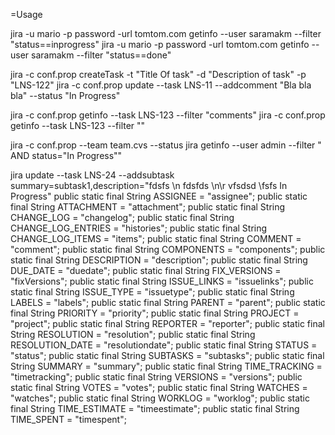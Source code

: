 =Usage

jira -u mario -p password -url tomtom.com getinfo --user saramakm --filter "status==inprogress"
jira -u mario -p password -url tomtom.com getinfo --user saramakm --filter "status==done"

jira -c conf.prop createTask -t "Title Of task" -d "Description of task" -p "LNS-122"
jira -c conf.prop update --task LNS-11 --addcomment "Bla bla bla" --status "In Progress"

jira -c conf.prop getinfo --task LNS-123 --filter "comments"
jira -c conf.prop getinfo --task LNS-123 --filter ""

jira -c conf.prop --team team.cvs --status
jira getinfo --user admin --filter " AND status=\"In Progress\""

jira  update --task LNS-24 --addsubtask summary=subtask1,description="fdsfs  \\n fdsfds \\n\\r vfsdsd \\fsfs In Progress"
 public static final String ASSIGNEE = "assignee";
    public static final String ATTACHMENT = "attachment";
    public static final String CHANGE_LOG = "changelog";
    public static final String CHANGE_LOG_ENTRIES = "histories";
    public static final String CHANGE_LOG_ITEMS = "items";
    public static final String COMMENT = "comment";
    public static final String COMPONENTS = "components";
    public static final String DESCRIPTION = "description";
    public static final String DUE_DATE = "duedate";
    public static final String FIX_VERSIONS = "fixVersions";
    public static final String ISSUE_LINKS = "issuelinks";
    public static final String ISSUE_TYPE = "issuetype";
    public static final String LABELS = "labels";
    public static final String PARENT = "parent";
    public static final String PRIORITY = "priority";
    public static final String PROJECT = "project";
    public static final String REPORTER = "reporter";
    public static final String RESOLUTION = "resolution";
    public static final String RESOLUTION_DATE = "resolutiondate";
    public static final String STATUS = "status";
    public static final String SUBTASKS = "subtasks";
    public static final String SUMMARY = "summary";
    public static final String TIME_TRACKING = "timetracking";
    public static final String VERSIONS = "versions";
    public static final String VOTES = "votes";
    public static final String WATCHES = "watches";
    public static final String WORKLOG = "worklog";
    public static final String TIME_ESTIMATE = "timeestimate";
    public static final String TIME_SPENT = "timespent";